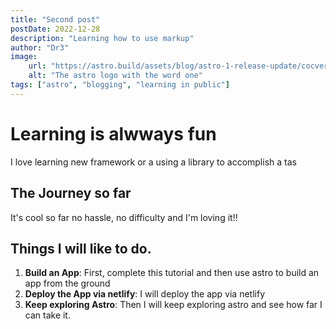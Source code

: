 ```yaml
---
title: "Second post"
postDate: 2022-12-28
description: "Learning how to use markup"
author: "Dr3"
image:
    url: "https://astro.build/assets/blog/astro-1-release-update/cocver.jpeg"
    alt: "The astro logo with the word one"
tags: ["astro", "blogging", "learning in public"]
---
```


# Learning is alwways fun
I love learning new framework or a using a library to accomplish a tas
## The Journey so far
It's cool so far no hassle, no difficulty and I'm loving it!!
## Things I will like to do.
1. **Build an App**: First, complete this tutorial and then use astro to build an app from the ground
2. **Deploy the App via netlify**: I will deploy the app via netlify
3. **Keep exploring Astro**: Then I will keep exploring astro and see how far I can take it.
